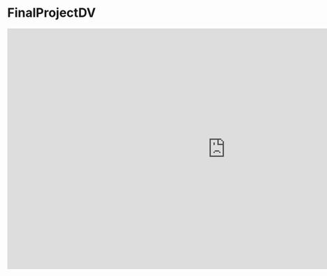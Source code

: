 # FinalProjectDV

<iframe width="997" height="551" seamless frameborder="0" scrolling="no" src=https://docs.google.com/spreadsheets/d/1knJ6dyOuf5aDLc0MB4Ezs7OAPP-KYDuWkB6Su0Ywz0U/pubchart?oid=472609417&amp;format=interactive>


</iframe>
